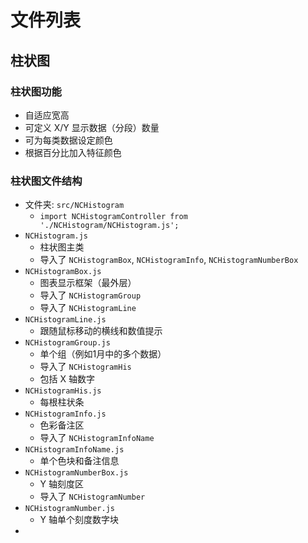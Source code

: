 # 文件列表

## 柱状图

### 柱状图功能

- 自适应宽高
- 可定义 X/Y 显示数据（分段）数量
- 可为每类数据设定颜色
- 根据百分比加入特征颜色

### 柱状图文件结构

- 文件夹: `src/NCHistogram`
  - `import NCHistogramController from './NCHistogram/NCHistogram.js';`
- `NCHistogram.js`
  - 柱状图主类
  - 导入了 `NCHistogramBox`, `NCHistogramInfo`, `NCHistogramNumberBox`
- `NCHistogramBox.js`
  - 图表显示框架（最外层）
  - 导入了 `NCHistogramGroup`
  - 导入了 `NCHistogramLine`
- `NCHistogramLine.js`
  - 跟随鼠标移动的横线和数值提示
- `NCHistogramGroup.js`
  - 单个组（例如1月中的多个数据）
  - 导入了 `NCHistogramHis`
  - 包括 X 轴数字
- `NCHistogramHis.js`
  - 每根柱状条
- `NCHistogramInfo.js`
  - 色彩备注区
  - 导入了 `NCHistogramInfoName`
- `NCHistogramInfoName.js`
  - 单个色块和备注信息
- `NCHistogramNumberBox.js`
  - Y 轴刻度区
  - 导入了 `NCHistogramNumber`
- `NCHistogramNumber.js`
  - Y 轴单个刻度数字块
- 